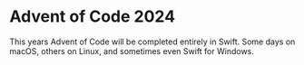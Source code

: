 # Advent of Code 2024

This years Advent of Code will be completed entirely in Swift. Some days on macOS, others on Linux, and sometimes even Swift for Windows.

